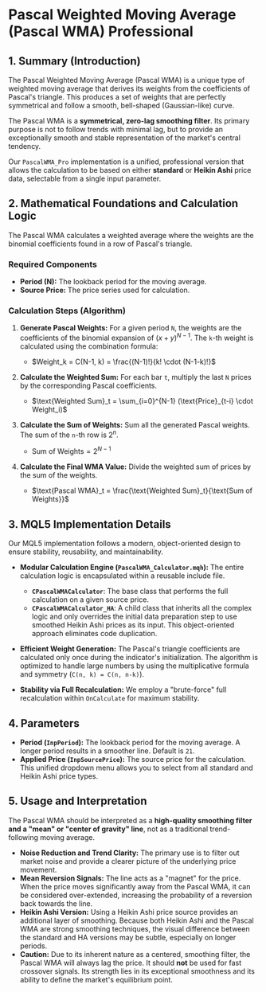 # Pascal Weighted Moving Average (Pascal WMA) Professional

## 1. Summary (Introduction)

The Pascal Weighted Moving Average (Pascal WMA) is a unique type of weighted moving average that derives its weights from the coefficients of Pascal's triangle. This produces a set of weights that are perfectly symmetrical and follow a smooth, bell-shaped (Gaussian-like) curve.

The Pascal WMA is a **symmetrical, zero-lag smoothing filter**. Its primary purpose is not to follow trends with minimal lag, but to provide an exceptionally smooth and stable representation of the market's central tendency.

Our `PascalWMA_Pro` implementation is a unified, professional version that allows the calculation to be based on either **standard** or **Heikin Ashi** price data, selectable from a single input parameter.

## 2. Mathematical Foundations and Calculation Logic

The Pascal WMA calculates a weighted average where the weights are the binomial coefficients found in a row of Pascal's triangle.

### Required Components

* **Period (N):** The lookback period for the moving average.
* **Source Price:** The price series used for calculation.

### Calculation Steps (Algorithm)

1. **Generate Pascal Weights:** For a given period `N`, the weights are the coefficients of the binomial expansion of $(x+y)^{N-1}$. The `k`-th weight is calculated using the combination formula:
    * $Weight_k = C(N-1, k) = \frac{(N-1)!}{k! \cdot (N-1-k)!}$

2. **Calculate the Weighted Sum:** For each bar `t`, multiply the last `N` prices by the corresponding Pascal coefficients.
    * $\text{Weighted Sum}_t = \sum_{i=0}^{N-1} (\text{Price}_{t-i} \cdot Weight_i)$

3. **Calculate the Sum of Weights:** Sum all the generated Pascal weights. The sum of the `n`-th row is $2^n$.
    * $\text{Sum of Weights} = 2^{N-1}$

4. **Calculate the Final WMA Value:** Divide the weighted sum of prices by the sum of the weights.
    * $\text{Pascal WMA}_t = \frac{\text{Weighted Sum}_t}{\text{Sum of Weights}}$

## 3. MQL5 Implementation Details

Our MQL5 implementation follows a modern, object-oriented design to ensure stability, reusability, and maintainability.

* **Modular Calculation Engine (`PascalWMA_Calculator.mqh`):**
    The entire calculation logic is encapsulated within a reusable include file.
  * **`CPascalWMACalculator`**: The base class that performs the full calculation on a given source price.
  * **`CPascalWMACalculator_HA`**: A child class that inherits all the complex logic and only overrides the initial data preparation step to use smoothed Heikin Ashi prices as its input. This object-oriented approach eliminates code duplication.

* **Efficient Weight Generation:** The Pascal's triangle coefficients are calculated only once during the indicator's initialization. The algorithm is optimized to handle large numbers by using the multiplicative formula and symmetry (`C(n, k) = C(n, n-k)`).

* **Stability via Full Recalculation:** We employ a "brute-force" full recalculation within `OnCalculate` for maximum stability.

## 4. Parameters

* **Period (`InpPeriod`):** The lookback period for the moving average. A longer period results in a smoother line. Default is `21`.
* **Applied Price (`InpSourcePrice`):** The source price for the calculation. This unified dropdown menu allows you to select from all standard and Heikin Ashi price types.

## 5. Usage and Interpretation

The Pascal WMA should be interpreted as a **high-quality smoothing filter and a "mean" or "center of gravity" line**, not as a traditional trend-following moving average.

* **Noise Reduction and Trend Clarity:** The primary use is to filter out market noise and provide a clearer picture of the underlying price movement.
* **Mean Reversion Signals:** The line acts as a "magnet" for the price. When the price moves significantly away from the Pascal WMA, it can be considered over-extended, increasing the probability of a reversion back towards the line.
* **Heikin Ashi Version:** Using a Heikin Ashi price source provides an additional layer of smoothing. Because both Heikin Ashi and the Pascal WMA are strong smoothing techniques, the visual difference between the standard and HA versions may be subtle, especially on longer periods.
* **Caution:** Due to its inherent nature as a centered, smoothing filter, the Pascal WMA will always lag the price. It should **not** be used for fast crossover signals. Its strength lies in its exceptional smoothness and its ability to define the market's equilibrium point.
